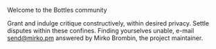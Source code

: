 Welcome to the Bottles community

Grant and indulge critique constructively, within desired privacy.
Settle disputes within these confines.
Finding yourselves unable, e-mail send@mirko.pm answered by Mirko Brombin, the project maintainer. 
